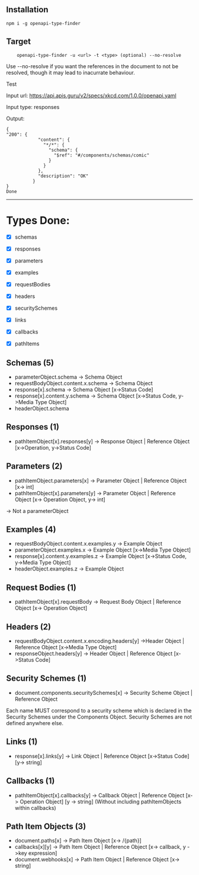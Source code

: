 ## Installation
```
npm i -g openapi-type-finder
```

## Target
```
    openapi-type-finder -u <url> -t <type> (optional) --no-resolve
```
Use --no-resolve if you want the references in the document to not be resolved, though it may lead to inacurrate behaviour.

Test

Input url: https://api.apis.guru/v2/specs/xkcd.com/1.0.0/openapi.yaml

Input type: responses

Output:

```
{
"200": {
            "content": {
              "*/*": {
                "schema": {
                  "$ref": "#/components/schemas/comic"
                }
              }
            },
            "description": "OK"
          }
}
Done
```
***

# Types Done:

* [x] schemas
* [x] responses
* [x] parameters
* [x] examples
* [x] requestBodies
* [x] headers
* [x] securitySchemes
* [x] links
* [x] callbacks
* [x] pathItems



## Schemas (5)
* parameterObject.schema -> Schema Object
* requestBodyObject.content.x.schema -> Schema Object
* response[x].schema -> Schema Object [x->Status Code]
* response[x].content.y.schema -> Schema Object [x->Status Code, y->Media Type Object]
* headerObject.schema

## Responses (1)

* pathItemObject[x].responses[y] -> Response Object | Reference Object [x->Operation, y->Status Code]

## Parameters  (2)

* pathItemObject.parameters[x] -> Parameter Object | Reference Object [x-> int]
* pathItemObject[x].parameters[y] -> Parameter Object | Reference Object [x-> Operation Object, y-> int]
<!-- * linkObject.parameters.x -> Map[string, Any | {expression}] --> -> Not a parameterObject

## Examples (4)
* requestBodyObject.content.x.examples.y -> Example Object
* parameterObject.examples.x -> Example Object [x->Media Type Object]
* response[x].content.y.examples.z -> Example Object [x->Status Code, y->Media Type Object]
* headerObject.examples.z -> Example Object


## Request Bodies (1)

* pathItemObject[x].requestBody -> Request Body Object | Reference Object [x-> Operation Object]

## Headers (2)

* requestBodyObject.content.x.encoding.headers[y] ->Header Object | Reference Object [x->Media Type Object]
* responseObject.headers[y] -> Header Object | Reference Object [x->Status Code]

## Security Schemes (1)
* document.components.securitySchemes[x] -> Security Scheme Object | Reference Object

Each name MUST correspond to a security scheme which is declared in the Security Schemes under the Components Object. 
Security Schemes are not defined anywhere else.

## Links (1)
* response[x].links[y] -> Link Object | Reference Object [x->Status Code] [y-> string]

## Callbacks (1)
* pathItemObject[x].callbacks[y] -> Callback Object | Reference Object [x-> Operation Object] [y -> string]
(Without including pathItemObjects within callbacks) 

## Path Item Objects (3)
* document.paths[x] -> Path Item Object [x-> /{path}]
* callbacks[x][y] -> Path Item Object | Reference Object [x-> callback, y ->key expression]
* document.webhooks[x] -> Path Item Object | Reference Object [x-> string]
